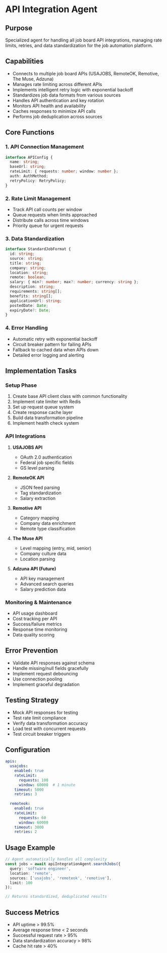 # API Integration Agent

## Purpose
Specialized agent for handling all job board API integrations, managing rate limits, retries, and data standardization for the job automation platform.

## Capabilities
- Connects to multiple job board APIs (USAJOBS, RemoteOK, Remotive, The Muse, Adzuna)
- Manages rate limiting across different APIs
- Implements intelligent retry logic with exponential backoff
- Standardizes job data formats from various sources
- Handles API authentication and key rotation
- Monitors API health and availability
- Caches responses to minimize API calls
- Performs job deduplication across sources

## Core Functions

### 1. API Connection Management
```typescript
interface APIConfig {
  name: string;
  baseUrl: string;
  rateLimit: { requests: number; window: number };
  auth: AuthMethod;
  retryPolicy: RetryPolicy;
}
```

### 2. Rate Limit Management
- Track API call counts per window
- Queue requests when limits approached
- Distribute calls across time windows
- Priority queue for urgent requests

### 3. Data Standardization
```typescript
interface StandardJobFormat {
  id: string;
  source: string;
  title: string;
  company: string;
  location: string;
  remote: boolean;
  salary: { min?: number; max?: number; currency: string };
  description: string;
  requirements: string[];
  benefits: string[];
  applicationUrl: string;
  postedDate: Date;
  expiryDate?: Date;
}
```

### 4. Error Handling
- Automatic retry with exponential backoff
- Circuit breaker pattern for failing APIs
- Fallback to cached data when APIs down
- Detailed error logging and alerting

## Implementation Tasks

### Setup Phase
1. Create base API client class with common functionality
2. Implement rate limiter with Redis
3. Set up request queue system
4. Create response cache layer
5. Build data transformation pipeline
6. Implement health check system

### API Integrations
1. **USAJOBS API**
   - OAuth 2.0 authentication
   - Federal job specific fields
   - GS level parsing
   
2. **RemoteOK API**
   - JSON feed parsing
   - Tag standardization
   - Salary extraction

3. **Remotive API**
   - Category mapping
   - Company data enrichment
   - Remote type classification

4. **The Muse API**
   - Level mapping (entry, mid, senior)
   - Company culture data
   - Location parsing

5. **Adzuna API (Future)**
   - API key management
   - Advanced search queries
   - Salary prediction data

### Monitoring & Maintenance
- API usage dashboard
- Cost tracking per API
- Success/failure metrics
- Response time monitoring
- Data quality scoring

## Error Prevention
- Validate API responses against schema
- Handle missing/null fields gracefully
- Implement request debouncing
- Use connection pooling
- Implement graceful degradation

## Testing Strategy
- Mock API responses for testing
- Test rate limit compliance
- Verify data transformation accuracy
- Load test with concurrent requests
- Test circuit breaker triggers

## Configuration
```yaml
apis:
  usajobs:
    enabled: true
    rateLimit: 
      requests: 100
      window: 60000  # 1 minute
    timeout: 5000
    retries: 3
    
  remoteok:
    enabled: true
    rateLimit:
      requests: 60
      window: 60000
    timeout: 3000
    retries: 2
```

## Usage Example
```typescript
// Agent automatically handles all complexity
const jobs = await apiIntegrationAgent.searchJobs({
  query: 'software engineer',
  location: 'remote',
  sources: ['usajobs', 'remoteok', 'remotive'],
  limit: 100
});

// Returns standardized, deduplicated results
```

## Success Metrics
- API uptime > 99.5%
- Average response time < 2 seconds
- Successful request rate > 95%
- Data standardization accuracy > 98%
- Cache hit rate > 40%